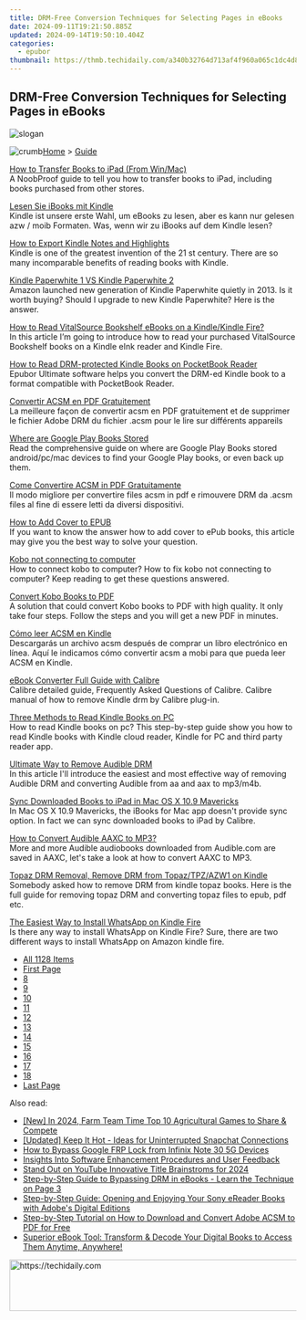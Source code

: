 ```yaml
---
title: DRM-Free Conversion Techniques for Selecting Pages in eBooks
date: 2024-09-11T19:21:50.885Z
updated: 2024-09-14T19:50:10.404Z
categories:
  - epubor
thumbnail: https://thmb.techidaily.com/a340b32764d713af4f960a065c1dc4d886b3bb5db9f5a34232b56c8f050ef2ce.jpg
---
```


## DRM-Free Conversion Techniques for Selecting Pages in eBooks

![slogan](http://www.epubor.com/images/guide-banner-word.png)

![crumb](http://www.epubor.com/images/ol_home.png)[Home](https://tools.techidaily.com/epubor/products/) \> [Guide](https://tools.techidaily.com/epubor/products/)

[How to Transfer Books to iPad (From Win/Mac)](https://tools.techidaily.com/epubor/products/)  
 A NoobProof guide to tell you how to transfer books to iPad, including books purchased from other stores.

[Lesen Sie iBooks mit Kindle](https://tools.techidaily.com/epubor/products/)  
 Kindle ist unsere erste Wahl, um eBooks zu lesen, aber es kann nur gelesen azw / moib Formaten. Was, wenn wir zu iBooks auf dem Kindle lesen?

[How to Export Kindle Notes and Highlights](https://tools.techidaily.com/epubor/products/)  
 Kindle is one of the greatest invention of the 21 st century. There are so many incomparable benefits of reading books with Kindle.

[Kindle Paperwhite 1 VS Kindle Paperwhite 2](https://tools.techidaily.com/epubor/products/)  
 Amazon launched new generation of Kindle Paperwhite quietly in 2013\. Is it worth buying? Should I upgrade to new Kindle Paperwhite? Here is the answer.

[How to Read VitalSource Bookshelf eBooks on a Kindle/Kindle Fire?](https://tools.techidaily.com/epubor/products/)  
 In this article I’m going to introduce how to read your purchased VitalSource Bookshelf books on a Kindle eInk reader and Kindle Fire. 

[How to Read DRM-protected Kindle Books on PocketBook Reader](https://tools.techidaily.com/epubor/products/)  
 Epubor Ultimate software helps you convert the DRM-ed Kindle book to a format compatible with PocketBook Reader. 

[Convertir ACSM en PDF Gratuitement](https://tools.techidaily.com/epubor/products/)  
 La meilleure façon de convertir acsm en PDF gratuitement et de supprimer le fichier Adobe DRM du fichier .acsm pour le lire sur différents appareils

[Where are Google Play Books Stored](https://tools.techidaily.com/epubor/products/)  
 Read the comprehensive guide on where are Google Play Books stored android/pc/mac devices to find your Google Play books, or even back up them.

[Come Convertire ACSM in PDF Gratuitamente](https://tools.techidaily.com/epubor/products/)  
 Il modo migliore per convertire files acsm in pdf e rimouvere DRM da .acsm files al fine di essere letti da diversi dispositivi.

[How to Add Cover to EPUB](https://tools.techidaily.com/epubor/products/)  
 If you want to know the answer how to add cover to ePub books, this article may give you the best way to solve your question.

[Kobo not connecting to computer](https://tools.techidaily.com/epubor/products/)  
 How to connect kobo to computer? How to fix kobo not connecting to computer? Keep reading to get these questions answered.

[Convert Kobo Books to PDF](https://tools.techidaily.com/epubor/products/)  
 A solution that could convert Kobo books to PDF with high quality. It only take four steps. Follow the steps and you will get a new PDF in minutes.

[Cómo leer ACSM en Kindle](https://tools.techidaily.com/epubor/products/)  
 Descargarás un archivo acsm después de comprar un libro electrónico en línea. Aquí le indicamos cómo convertir acsm a mobi para que pueda leer ACSM en Kindle.

[eBook Converter Full Guide with Calibre](https://tools.techidaily.com/epubor/ebook-converter/)  
 Calibre detailed guide, Frequently Asked Questions of Calibre. Calibre manual of how to remove Kindle drm by Calibre plug-in.

[Three Methods to Read Kindle Books on PC](https://tools.techidaily.com/epubor/products/)  
 How to read Kindle books on pc? This step-by-step guide show you how to read Kindle books with Kindle cloud reader, Kindle for PC and third party reader app.

[Ultimate Way to Remove Audible DRM](https://tools.techidaily.com/epubor/ultimate/)  
 In this article I'll introduce the easiest and most effective way of removing Audible DRM and converting Audible from aa and aax to mp3/m4b.

[Sync Downloaded Books to iPad in Mac OS X 10.9 Mavericks](https://tools.techidaily.com/epubor/products/)  
 In Mac OS X 10.9 Mavericks, the iBooks for Mac app doesn't provide sync option. In fact we can sync downloaded books to iPad by Calibre.

[How to Convert Audible AAXC to MP3?](https://tools.techidaily.com/epubor/products/)  
 More and more Audible audiobooks downloaded from Audible.com are saved in AAXC, let's take a look at how to convert AAXC to MP3.

[Topaz DRM Removal, Remove DRM from Topaz/TPZ/AZW1 on Kindle](https://tools.techidaily.com/epubor/products/)  
 Somebody asked how to remove DRM from kindle topaz books. Here is the full guide for removing topaz DRM and converting topaz files to epub, pdf etc.

[The Easiest Way to Install WhatsApp on Kindle Fire](https://tools.techidaily.com/epubor/products/)  
 Is there any way to install WhatsApp on Kindle Fire? Sure, there are two different ways to install WhatsApp on Amazon kindle fire.

* [All 1128 Items](https://tools.techidaily.com/epubor/products/)
* [First Page](https://tools.techidaily.com/epubor/products/)
* [8](https://tools.techidaily.com/epubor/products/)
* [9](https://tools.techidaily.com/epubor/products/)
* [10](https://tools.techidaily.com/epubor/products/)
* [11](https://tools.techidaily.com/epubor/products/)
* [12](https://tools.techidaily.com/epubor/products/)
* [13](https://tools.techidaily.com/epubor/products/)
* [14](https://tools.techidaily.com/epubor/products/)
* [15](https://tools.techidaily.com/epubor/products/)
* [16](https://tools.techidaily.com/epubor/products/)
* [17](https://tools.techidaily.com/epubor/products/)
* [18](https://tools.techidaily.com/epubor/products/)
* [Last Page](https://tools.techidaily.com/epubor/products/)

<ins class="adsbygoogle"
     style="display:block"
     data-ad-format="autorelaxed"
     data-ad-client="ca-pub-7571918770474297"
     data-ad-slot="1223367746"></ins>

<ins class="adsbygoogle"
     style="display:block"
     data-ad-client="ca-pub-7571918770474297"
     data-ad-slot="8358498916"
     data-ad-format="auto"
     data-full-width-responsive="true"></ins>

<span class="atpl-alsoreadstyle">Also read:</span>
<div><ul>
<li><a href="https://digital-screen-recording.techidaily.com/new-in-2024-farm-team-time-top-10-agricultural-games-to-share-and-compete/"><u>[New] In 2024, Farm Team Time Top 10 Agricultural Games to Share & Compete</u></a></li>
<li><a href="https://snapchat-videos.techidaily.com/updated-keep-it-hot-ideas-for-uninterrupted-snapchat-connections/"><u>[Updated] Keep It Hot - Ideas for Uninterrupted Snapchat Connections</u></a></li>
<li><a href="https://bypass-frp.techidaily.com/how-to-bypass-google-frp-lock-from-infinix-note-30-5g-devices-by-drfone-android/"><u>How to Bypass Google FRP Lock from Infinix Note 30 5G Devices</u></a></li>
<li><a href="https://tech-revival.techidaily.com/insights-into-software-enhancement-procedures-and-user-feedback/"><u>Insights Into Software Enhancement Procedures and User Feedback</u></a></li>
<li><a href="https://facebook-video-footage.techidaily.com/stand-out-on-youtube-innovative-title-brainstroms-for-2024/"><u>Stand Out on YouTube Innovative Title Brainstroms for 2024</u></a></li>
<li><a href="https://solve-luxury.techidaily.com/step-by-step-guide-to-bypassing-drm-in-ebooks-learn-the-technique-on-page-3/"><u>Step-by-Step Guide to Bypassing DRM in eBooks - Learn the Technique on Page 3</u></a></li>
<li><a href="https://solve-luxury.techidaily.com/step-by-step-guide-opening-and-enjoying-your-sony-ereader-books-with-adobes-digital-editions/"><u>Step-by-Step Guide: Opening and Enjoying Your Sony eReader Books with Adobe's Digital Editions</u></a></li>
<li><a href="https://solve-luxury.techidaily.com/step-by-step-tutorial-on-how-to-download-and-convert-adobe-acsm-to-pdf-for-free/"><u>Step-by-Step Tutorial on How to Download and Convert Adobe ACSM to PDF for Free</u></a></li>
<li><a href="https://solve-luxury.techidaily.com/superior-ebook-tool-transform-and-decode-your-digital-books-to-access-them-anytime-anywhere/"><u>Superior eBook Tool: Transform & Decode Your Digital Books to Access Them Anytime, Anywhere!</u></a></li>
</ul></div>

<!-- affiliate ads begin -->
<a href="https://appsumo.8odi.net/c/5597632/2123737/7443" target="_top" id="2123737">
  <img src="//a.impactradius-go.com/display-ad/7443-2123737" border="0" alt="https://techidaily.com" width="728" height="90"/>
</a>
<img height="0" width="0" src="https://appsumo.8odi.net/i/5597632/2123737/7443" style="position:absolute;visibility:hidden;" border="0" />
<!-- affiliate ads end -->

